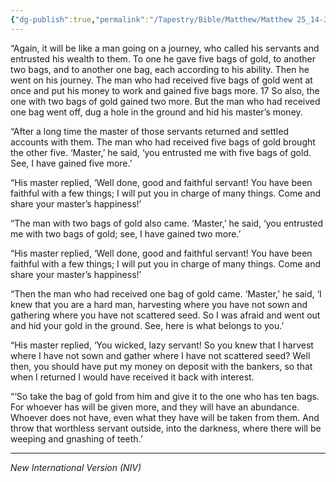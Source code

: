 ```yaml
---
{"dg-publish":true,"permalink":"/Tapestry/Bible/Matthew/Matthew 25_14-30/","title":"Matthew 25:14-30","hide":true,"tags":["bible-verse","bible-verse"],"dgHomeLink":true,"dgShowLocalGraph":true,"dgEnableSearch":true}
---
```


“Again, it will be like a man going on a journey, who called his servants and entrusted his wealth to them. To one he gave five bags of gold, to another two bags, and to another one bag, each according to his ability. Then he went on his journey.  The man who had received five bags of gold went at once and put his money to work and gained five bags more. 17 So also, the one with two bags of gold gained two more.  But the man who had received one bag went off, dug a hole in the ground and hid his master’s money.

 “After a long time the master of those servants returned and settled accounts with them.  The man who had received five bags of gold brought the other five. ‘Master,’ he said, ‘you entrusted me with five bags of gold. See, I have gained five more.’

 “His master replied, ‘Well done, good and faithful servant! You have been faithful with a few things; I will put you in charge of many things. Come and share your master’s happiness!’

 “The man with two bags of gold also came. ‘Master,’ he said, ‘you entrusted me with two bags of gold; see, I have gained two more.’

 “His master replied, ‘Well done, good and faithful servant! You have been faithful with a few things; I will put you in charge of many things. Come and share your master’s happiness!’

 “Then the man who had received one bag of gold came. ‘Master,’ he said, ‘I knew that you are a hard man, harvesting where you have not sown and gathering where you have not scattered seed.  So I was afraid and went out and hid your gold in the ground. See, here is what belongs to you.’

 “His master replied, ‘You wicked, lazy servant! So you knew that I harvest where I have not sown and gather where I have not scattered seed?  Well then, you should have put my money on deposit with the bankers, so that when I returned I would have received it back with interest.

 “‘So take the bag of gold from him and give it to the one who has ten bags.  For whoever has will be given more, and they will have an abundance. Whoever does not have, even what they have will be taken from them. And throw that worthless servant outside, into the darkness, where there will be weeping and gnashing of teeth.’

---
*New International Version (NIV)*